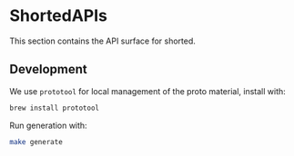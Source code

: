 # ShortedAPIs

This section contains the API surface for shorted. 

## Development

We use `prototool` for local management of the proto material, install with:

```bash
brew install prototool
```

Run generation with:

```bash
make generate
```
